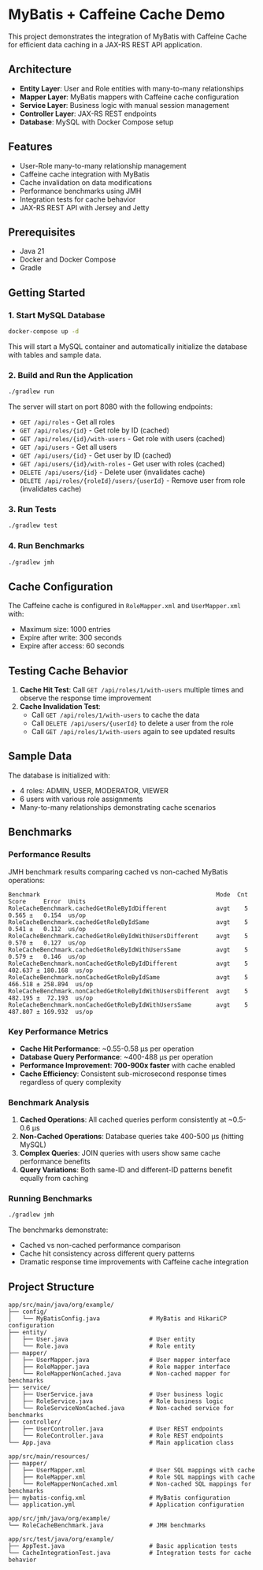 # MyBatis + Caffeine Cache Demo

This project demonstrates the integration of MyBatis with Caffeine Cache for efficient data caching in a JAX-RS REST API application.

## Architecture

- **Entity Layer**: User and Role entities with many-to-many relationships
- **Mapper Layer**: MyBatis mappers with Caffeine cache configuration
- **Service Layer**: Business logic with manual session management
- **Controller Layer**: JAX-RS REST endpoints
- **Database**: MySQL with Docker Compose setup

## Features

- User-Role many-to-many relationship management
- Caffeine cache integration with MyBatis
- Cache invalidation on data modifications
- Performance benchmarks using JMH
- Integration tests for cache behavior
- JAX-RS REST API with Jersey and Jetty

## Prerequisites

- Java 21
- Docker and Docker Compose
- Gradle

## Getting Started

### 1. Start MySQL Database

```bash
docker-compose up -d
```

This will start a MySQL container and automatically initialize the database with tables and sample data.

### 2. Build and Run the Application

```bash
./gradlew run
```

The server will start on port 8080 with the following endpoints:

- `GET /api/roles` - Get all roles
- `GET /api/roles/{id}` - Get role by ID (cached)
- `GET /api/roles/{id}/with-users` - Get role with users (cached)
- `GET /api/users` - Get all users
- `GET /api/users/{id}` - Get user by ID (cached)
- `GET /api/users/{id}/with-roles` - Get user with roles (cached)
- `DELETE /api/users/{id}` - Delete user (invalidates cache)
- `DELETE /api/roles/{roleId}/users/{userId}` - Remove user from role (invalidates cache)

### 3. Run Tests

```bash
./gradlew test
```

### 4. Run Benchmarks

```bash
./gradlew jmh
```

## Cache Configuration

The Caffeine cache is configured in `RoleMapper.xml` and `UserMapper.xml` with:

- Maximum size: 1000 entries
- Expire after write: 300 seconds
- Expire after access: 60 seconds

## Testing Cache Behavior

1. **Cache Hit Test**: Call `GET /api/roles/1/with-users` multiple times and observe the response time improvement
2. **Cache Invalidation Test**: 
   - Call `GET /api/roles/1/with-users` to cache the data
   - Call `DELETE /api/users/{userId}` to delete a user from the role
   - Call `GET /api/roles/1/with-users` again to see updated results

## Sample Data

The database is initialized with:
- 4 roles: ADMIN, USER, MODERATOR, VIEWER
- 6 users with various role assignments
- Many-to-many relationships demonstrating cache scenarios

## Benchmarks

### Performance Results

JMH benchmark results comparing cached vs non-cached MyBatis operations:

```
Benchmark                                                  Mode  Cnt    Score     Error  Units
RoleCacheBenchmark.cachedGetRoleByIdDifferent              avgt    5    0.565 ±   0.154  us/op
RoleCacheBenchmark.cachedGetRoleByIdSame                   avgt    5    0.541 ±   0.112  us/op
RoleCacheBenchmark.cachedGetRoleByIdWithUsersDifferent     avgt    5    0.570 ±   0.127  us/op
RoleCacheBenchmark.cachedGetRoleByIdWithUsersSame          avgt    5    0.579 ±   0.146  us/op
RoleCacheBenchmark.nonCachedGetRoleByIdDifferent           avgt    5  402.637 ± 180.168  us/op
RoleCacheBenchmark.nonCachedGetRoleByIdSame                avgt    5  466.518 ± 258.894  us/op
RoleCacheBenchmark.nonCachedGetRoleByIdWithUsersDifferent  avgt    5  482.195 ±  72.193  us/op
RoleCacheBenchmark.nonCachedGetRoleByIdWithUsersSame       avgt    5  487.807 ± 169.932  us/op
```

### Key Performance Metrics

- **Cache Hit Performance**: ~0.55-0.58 μs per operation
- **Database Query Performance**: ~400-488 μs per operation
- **Performance Improvement**: **700-900x faster** with cache enabled
- **Cache Efficiency**: Consistent sub-microsecond response times regardless of query complexity

### Benchmark Analysis

1. **Cached Operations**: All cached queries perform consistently at ~0.5-0.6 μs
2. **Non-Cached Operations**: Database queries take 400-500 μs (hitting MySQL)
3. **Complex Queries**: JOIN queries with users show same cache performance benefits
4. **Query Variations**: Both same-ID and different-ID patterns benefit equally from caching

### Running Benchmarks

```bash
./gradlew jmh
```

The benchmarks demonstrate:
- Cached vs non-cached performance comparison
- Cache hit consistency across different query patterns
- Dramatic response time improvements with Caffeine cache integration

## Project Structure

```
app/src/main/java/org/example/
├── config/
│   └── MyBatisConfig.java              # MyBatis and HikariCP configuration
├── entity/
│   ├── User.java                       # User entity
│   └── Role.java                       # Role entity
├── mapper/
│   ├── UserMapper.java                 # User mapper interface
│   ├── RoleMapper.java                 # Role mapper interface
│   └── RoleMapperNonCached.java        # Non-cached mapper for benchmarks
├── service/
│   ├── UserService.java                # User business logic
│   ├── RoleService.java                # Role business logic
│   └── RoleServiceNonCached.java       # Non-cached service for benchmarks
├── controller/
│   ├── UserController.java             # User REST endpoints
│   └── RoleController.java             # Role REST endpoints
└── App.java                            # Main application class

app/src/main/resources/
├── mapper/
│   ├── UserMapper.xml                  # User SQL mappings with cache
│   ├── RoleMapper.xml                  # Role SQL mappings with cache
│   └── RoleMapperNonCached.xml         # Non-cached SQL mappings for benchmarks
├── mybatis-config.xml                  # MyBatis configuration
└── application.yml                     # Application configuration

app/src/jmh/java/org/example/
└── RoleCacheBenchmark.java             # JMH benchmarks

app/src/test/java/org/example/
├── AppTest.java                        # Basic application tests
└── CacheIntegrationTest.java           # Integration tests for cache behavior
```
